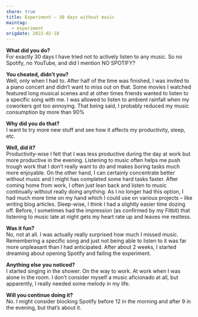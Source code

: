 ```yaml
---
share: true
title: Experiment – 30 days without music
maintag:
  - experiment
origdate: 2022-02-18
---
```

**What did you do?**  
For exactly 30 days I have tried not to actively listen to any music. So no Spotify, no YouTube, and did I mention NO SPOTIFY?  
  
**You cheated, didn’t you?**  
Well, only when I had to. After half of the time was finished, I was invited to a piano concert and didn’t want to miss out on that. Some movies I watched featured long musical scenes and at other times friends wanted to listen to a specific song with me. I was allowed to listen to ambient rainfall when my coworkers got too annoying. That being said, I probably reduced my music consumption by more than 90%

**Why did you do that?**  
I want to try more new stuff and see how it affects my productivity, sleep, etc.

**Well, did it?**  
Productivity-wise I felt that I was less productive during the day at work but more productive in the evening. Listening to music often helps me push trough work that I don’t really want to do and makes boring tasks much more enjoyable. On the other hand, I can certainly concentrate better without music and I might has completed some hard tasks faster. After coming home from work, I often just lean back and listen to music continually without really doing anything. As I no longer had this option, I had much more time on my hand which I could use on various projects – like writing blog articles. Sleep-wise, I think I had a slightly easier time dozing off. Before, I sometimes had the impression (as confirmed by my Fitbit) that listening to music late at night gets my heart rate up and leaves me restless.

**Was it fun?**  
No, not at all. I was actually really surprised how much I missed music. Remembering a specific song and just not being able to listen to it was far more unpleasant than I had anticipated. After about 2 weeks, I started dreaming about opening Spotify and failing the experiment.

**Anything else you noticed?**  
I started singing in the shower. On the way to work. At work when I was alone in the room. I don’t consider myself a music aficionado at all, but apparently, I really needed some melody in my life.

**Will you continue doing it?**  
No. I might consider blocking Spotify before 12 in the morning and after 9 in the evening, but that’s about it.